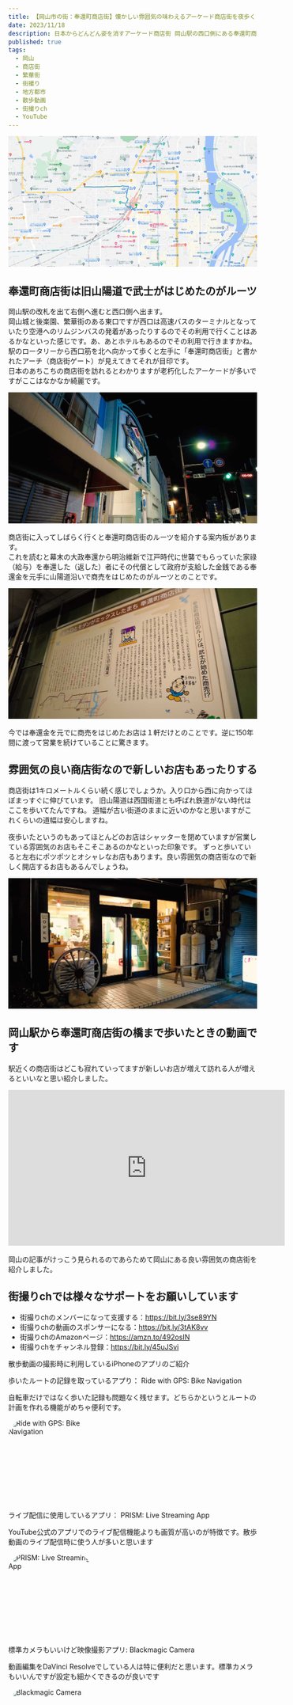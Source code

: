 ```yaml
---
title: 【岡山市の街：奉還町商店街】懐かしい雰囲気の味わえるアーケード商店街を夜歩く
date: 2023/11/18
description: 日本からどんどん姿を消すアーケード商店街 岡山駅の西口側にある奉還町商店街をご紹介いたします
published: true
tags:
  - 岡山
  - 商店街
  - 繁華街
  - 街撮り
  - 地方都市
  - 散歩動画
  - 街撮りch
  - YouTube
---
```


![岡山駅から奉還町商店街へのルート](/images/2023/11/okayama-hokancho.jpg "岡山駅から奉還町商店街へのルート")

## 奉還町商店街は旧山陽道で武士がはじめたのがルーツ
岡山駅の改札を出て右側へ進むと西口側へ出ます。  
岡山城と後楽園、繁華街のある東口ですが西口は高速バスのターミナルとなっていたり空港へのリムジンバスの発着があったりするのでその利用で行くことはあるかなといった感じです。あ、あとホテルもあるのでその利用で行きますかね。  
駅のロータリーから西口筋を北へ向かって歩くと左手に「奉還町商店街」と書かれたアーチ（商店街ゲート）が見えてきてそれが目印です。  
日本のあちこちの商店街を訪れるとわかりますが老朽化したアーケードが多いですがここはなかなか綺麗です。

![奉還町商店街のアーチ](/images/2023/11/okayama-hokancho-shotengai.jpg "奉還町商店街のアーチ")

<!-- more -->

商店街に入ってしばらく行くと奉還町商店街のルーツを紹介する案内板があります。  
これを読むと幕末の大政奉還から明治維新で江戸時代に世襲でもらっていた家祿（給与）を奉還した（返した）者にその代償として政府が支給した金銭である奉還金を元手に山陽道沿いで商売をはじめたのがルーツとのことです。

![奉還町商店街のルーツ案内板](/images/2023/11/okayama-hokancho-shotengai-roots.jpg "奉還町商店街のルーツ案内板")

今では奉還金を元でに商売をはじめたお店は１軒だけとのことです。逆に150年間に渡って営業を続けていることに驚きます。

## 雰囲気の良い商店街なので新しいお店もあったりする
商店街は1キロメートルくらい続く感じでしょうか。入り口から西に向かってほぼまっすぐに伸びています。
旧山陽道は西国街道とも呼ばれ鉄道がない時代はここを歩いてたんですね。
道幅が古い街道のままに近いのかなと思いますがこれくらいの道幅は安心しますね。

夜歩いたというのもあってほとんどのお店はシャッターを閉めていますが営業している雰囲気のお店もそこそこあるのかなといった印象です。
ずっと歩いていると左右にポツポツとオシャレなお店もあります。良い雰囲気の商店街なので新しく開店するお店もあるんでしょうね。

![奉還町商店街にあるお店の外観](/images/2023/11/okayama-hokancho-shop.jpg "奉還町商店街にあるお店の外観")

## 岡山駅から奉還町商店街の橋まで歩いたときの動画です

駅近くの商店街はどこも寂れていってますが新しいお店が増えて訪れる人が増えるといいなと思い紹介しました。

<div class="youtube">
<iframe width="560" height="315" src="https://www.youtube.com/embed/wTLMScvV8SU?si=-R20ljY5IzRxwGst" title="YouTube video player" frameborder="0" allow="accelerometer; clipboard-write; encrypted-media; gyroscope; picture-in-picture; web-share" allowfullscreen></iframe>
</div>

岡山の記事がけっこう見られるのであらためて岡山にある良い雰囲気の商店街を紹介しました。

## 街撮りchでは様々なサポートをお願いしています

* 街撮りchのメンバーになって支援する：https://bit.ly/3se89YN
* 街撮りchの動画のスポンサーになる：https://bit.ly/3tAK8vv
* 街撮りchのAmazonページ：https://amzn.to/492osIN
* 街撮りchをチャンネル登録：https://bit.ly/45uJSvi

<div class="app-info">
<p class="h2">散歩動画の撮影時に利用しているiPhoneのアプリのご紹介</p>
</div>
<div class="app-info">
<p class="h3">歩いたルートの記録を取っているアプり： Ride with GPS: Bike Navigation</p>
<p class="text">自転車だけではなく歩いた記録も問題なく残せます。どちらかというとルートの計画を作れる機能がめちゃ便利です。</p>
<a href="https://apps.apple.com/jp/app/ride-with-gps-bike-navigation/id893687399?itscg=30200&amp;itsct=apps_box_appicon" style="width: 170px; height: 170px; border-radius: 22%; overflow: hidden; display: inline-block; vertical-align: middle;"><img src="https://is1-ssl.mzstatic.com/image/thumb/Purple116/v4/0d/ae/8d/0dae8d61-de41-82f9-7db3-e5f556dec237/AppIcon-0-1x_U007emarketing-0-7-0-85-220.png/540x540bb.jpg" alt="Ride with GPS: Bike Navigation" style="width: 170px; height: 170px; border-radius: 22%; overflow: hidden; display: inline-block; vertical-align: middle;"></a>
</div>

<div class="app-info">
<p class="h3">ライブ配信に使用しているアプリ： PRISM: Live Streaming App</p>
<p class="text">YouTube公式のアプリでのライブ配信機能よりも画質が高いのが特徴です。散歩動画のライブ配信時に使う人が多いと思います</p>
<a href="https://apps.apple.com/jp/app/prism-live-streaming-app/id1319056339?itscg=30200&amp;itsct=apps_box_appicon" style="width: 170px; height: 170px; border-radius: 22%; overflow: hidden; display: inline-block; vertical-align: middle;"><img src="https://is1-ssl.mzstatic.com/image/thumb/Purple116/v4/c0/4c/5c/c04c5cc5-bf2d-2f2a-d1db-e92e43a3c43a/AppIcon-1x_U007emarketing-0-7-0-85-220.png/540x540bb.jpg" alt="PRISM: Live Streaming App" style="width: 170px; height: 170px; border-radius: 22%; overflow: hidden; display: inline-block; vertical-align: middle;"></a>
</div>

<div class="app-info">
<p class="h3">標準カメラもいいけど映像撮影アプリ: Blackmagic Camera</p>
<p class="text">動画編集をDaVinci Resolveでしている人は特に便利だと思います。標準カメラもいいんですが設定も細かくできるのが良いです</p>
<a href="https://apps.apple.com/jp/app/blackmagic-camera/id6449580241?itscg=30200&amp;itsct=apps_box_appicon" style="width: 170px; height: 170px; border-radius: 22%; overflow: hidden; display: inline-block; vertical-align: middle;"><img src="https://is1-ssl.mzstatic.com/image/thumb/Purple116/v4/08/50/8c/08508c82-9c60-0e8e-8511-765d6e2b5898/AppIcon-1x_U007emarketing-0-8-0-85-220.png/540x540bb.jpg" alt="Blackmagic Camera" style="width: 170px; height: 170px; border-radius: 22%; overflow: hidden; display: inline-block; vertical-align: middle;"></a>
</div>